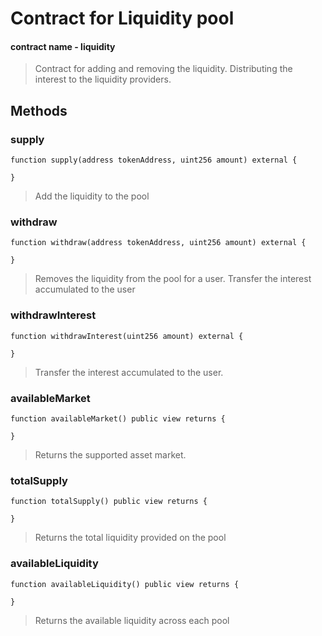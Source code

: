 # Contract for Liquidity pool
#### contract name - liquidity

> Contract for adding and removing the liquidity.
> Distributing the interest to the liquidity providers. 


## Methods

### supply

```solidity
function supply(address tokenAddress, uint256 amount) external {

}
```

> Add the liquidity to the pool


### withdraw

```solidity
function withdraw(address tokenAddress, uint256 amount) external {
    
}
```

> Removes the liquidity from the pool for a user.
> Transfer the interest accumulated to the user


### withdrawInterest

```solidity
function withdrawInterest(uint256 amount) external {

}
```

> Transfer the interest accumulated to the user.

### availableMarket
```solidity
function availableMarket() public view returns {

}
```

> Returns the supported asset market.


### totalSupply
```solidity
function totalSupply() public view returns {

}
```

> Returns the total liquidity provided on the pool

### availableLiquidity
```solidity
function availableLiquidity() public view returns {

}
```

> Returns the available liquidity across each pool

